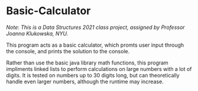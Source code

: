 # Basic-Calculator

_Note: This is a Data Structures 2021 class project, assigned by Professor Joanna Klukowska, NYU._

This program acts as a basic calculator, which promts user input through the console,
and prints the solution to the console. 

Rather than use the basic java library math functions, this program impliments linked lists
to perform calculations on large numbers with a lot of digits. It is tested on numbers up to
30 digits long, but can theoretically handle even larger numbers, although the runtime may increase.

